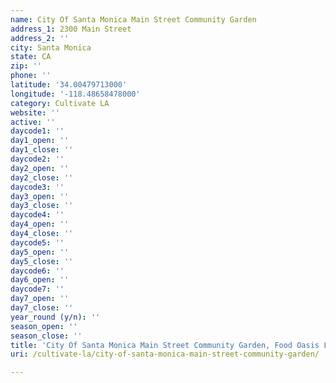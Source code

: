 ```yaml
---
name: City Of Santa Monica Main Street Community Garden
address_1: 2300 Main Street
address_2: ''
city: Santa Monica
state: CA
zip: ''
phone: ''
latitude: '34.00479713000'
longitude: '-118.48658478000'
category: Cultivate LA
website: ''
active: ''
daycode1: ''
day1_open: ''
day1_close: ''
daycode2: ''
day2_open: ''
day2_close: ''
daycode3: ''
day3_open: ''
day3_close: ''
daycode4: ''
day4_open: ''
day4_close: ''
daycode5: ''
day5_open: ''
day5_close: ''
daycode6: ''
day6_open: ''
daycode7: ''
day7_open: ''
day7_close: ''
year_round (y/n): ''
season_open: ''
season_close: ''
title: 'City Of Santa Monica Main Street Community Garden, Food Oasis Los Angeles'
uri: /cultivate-la/city-of-santa-monica-main-street-community-garden/

---
```

